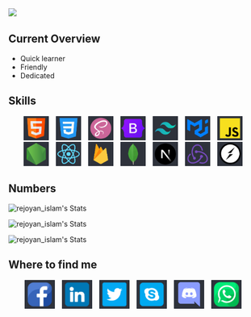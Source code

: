 <img src='./images/banner/banner.png'>

## Current Overview

 <ul>
  <li>Quick learner</li> 
  <li>Friendly</li> 
  <li>Dedicated</li> 
</ul>

## Skills

<p align="center">
      <img src='./images/HTML.png'  width="50px" style="padding-right: 10px;"   alt='html' title='HTML'>
      <img src="./images/css.png"  width="50px" alt='css' style="padding-right: 10px;"   title='CSS' />
      <img src="./images/sass.png"  width="50px"  style="padding-right: 10px;"  alt='sass' title='SASS'/>
      <img src="./images/bootstrap.png" width="50px"  style="padding-right: 10px;"   alt='bootstrap' title='BootStrap' />
      <img src="./images/tailwind.png" width="50px"  style="padding-right: 10px;"   alt='tailwind css' title='Tailwind CSS'/>
      <img src="./images/mui.png" width="50px"  style="padding-right: 10px;"   alt='material ui' title='Material UI' />
      <img src="./images/js.png"  width="50px"  style="padding-right: 10px;"  alt='js' title='JavaScript'/>
      <img src="./images/node.png" width="50px"  style="padding-right: 10px;"   alt='node js' title='Node JS'/>
      <img src="./images/react.png" width="50px"  style="padding-right: 10px;"   alt='react js' title='React JS' />
      <img src="./images/firebase.png" width="50px"  style="padding-right: 10px;"   alt='firebase' title='Firebase' />
      <img src="./images/mongo.png"  width="50px" style="padding-right: 10px;"   alt='mongodb' title='MongoDB'/>
      <img src="./images/nextjs.png"  width="50px" style="padding-right: 10px;"   alt='nextJs' title='NextJS'/>
      <img src="./images/redux.png"  width="50px" style="padding-right: 10px;"   alt='redux' title='Redux'/>
      <img src="./images/socketIo.png"  width="50px"  style="padding-right: 10px;"  alt='redux' title='SocketIO'/>
      
      
</p>

## Numbers

![rejoyan_islam's Stats](https://github-readme-stats.vercel.app/api/top-langs?username=RejoyanIslam&show_icons=true&locale=en&layout=compact&theme=aura)

![rejoyan_islam's Stats](https://github-readme-stats.vercel.app/api?username=RejoyanIslam&show_icons=true&locale=en&theme=aura)

![rejoyan_islam's Stats](https://github-readme-streak-stats.herokuapp.com/?user=RejoyanIslam&theme=aura)

## Where to find me

<div align="center">
<a href="https://www.facebook.com/rej0yanislam/"><img src="./images/banner/fb.png" style="padding-right: 10px;"   width="60px" alt="facebook"></a>
<a href="https://www.linkedin.com/in/rej0yanislam/"><img src="./images/banner/linkedin.png" style="padding-right: 10px;"  width="60px" alt="linkedIn"></a>
<a href="https://twitter.com/rej0yanislam"><img src="./images/banner/twitter.png" style="padding-right: 10px;display:inline;"  width="60px" alt="twitter"></a>
<a href="https://twitter.com/rej0yanislam"><img src="./images/banner/skype.png" style="padding-right: 10px;display:inline;"  width="60px" alt="skype"></a>
<a href="https://discord.com/users/788296371991478312"><img src="./images/banner/discord.png" style="padding-right: 10px;display:inline;"  width="60px" alt="skype"></a>
<span href="tel:+8801568816822" target="_blank" ><img src="./images/banner/whatsapp.png" style="padding-right: 10px;display:inline;" width="60px" alt="whatsApp" title="+8801568816822"></span>

</div>
